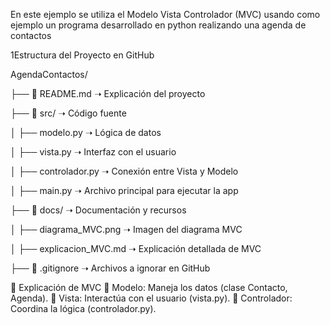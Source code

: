 En este ejemplo se utiliza el Modelo Vista Controlador (MVC) usando como ejemplo un programa desarrollado en python  realizando una agenda de contactos

1️Estructura del Proyecto en GitHub


 AgendaContactos/
 
├── 📜 README.md ➝ Explicación del proyecto

├── 📂 src/ ➝ Código fuente

│ ├── modelo.py ➝ Lógica de datos

│ ├── vista.py ➝ Interfaz con el usuario

│ ├── controlador.py ➝ Conexión entre Vista y Modelo

│ ├── main.py ➝ Archivo principal para ejecutar la app

├── 📂 docs/ ➝ Documentación y recursos

│ ├── diagrama_MVC.png ➝ Imagen del diagrama MVC

│ ├── explicacion_MVC.md ➝ Explicación detallada de MVC

├── 📜 .gitignore ➝ Archivos a ignorar en GitHub


📜 Explicación de MVC
📌 Modelo: Maneja los datos (clase Contacto, Agenda).
📌 Vista: Interactúa con el usuario (vista.py).
📌 Controlador: Coordina la lógica (controlador.py).
